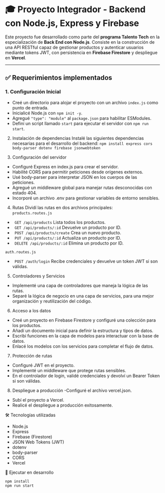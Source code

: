 # 🎓 Proyecto Integrador - Backend con Node.js, Express y Firebase

Este proyecto fue desarrollado como parte del **programa Talento Tech** en la especialización de **Back End con Node.js**. Consiste en la construcción de una API RESTful capaz de gestionar productos y autenticar usuarios mediante tokens JWT, con persistencia en **Firebase Firestore** y despliegue en **Vercel**.

---

## ✅ Requerimientos implementados

### 1. Configuración Inicial
- Creé un directorio para alojar el proyecto con un archivo `index.js` como punto de entrada.
- Inicialicé Node.js con `npm init -y`.
- Agregué `"type": "module"` al `package.json` para habilitar ESModules.
- Definí un script llamado `start` para ejecutar el servidor con `npm run start`.

2. Instalación de dependencias
Instalé las siguientes dependencias necesarias para el desarrollo del backend:
``` npm install express cors body-parser dotenv firebase jsonwebtoken ```

4. Configuración del servidor
- Configuré Express en index.js para crear el servidor.
- Habilité CORS para permitir peticiones desde orígenes externos.
- Usé body-parser para interpretar JSON en los cuerpos de las peticiones.
- Agregué un middleware global para manejar rutas desconocidas con estado 404.
- Incorporé un archivo .env para gestionar variables de entorno sensibles.

4. Rutas
Dividí las rutas en dos archivos principales: <br>
```products.routes.js```
- ``` GET /api/products``` Lista todos los productos.
- ``` GET /api/products/:id``` Devuelve un producto por ID.
- ``` POST /api/products/create``` Crea un nuevo producto.
- ``` PUT /api/products/:id``` Actualiza un producto por ID.
- ``` DELETE /api/products/:id``` Elimina un producto por ID.


```auth.routes.js ```
- ``` POST /auth/login``` Recibe credenciales y devuelve un token JWT si son válidas.

5. Controladores y Servicios
- Implementé una capa de controladores que maneja la lógica de las rutas.
- Separé la lógica de negocio en una capa de servicios, para una mejor organización y reutilización del código.

6. Acceso a los datos
- Creé un proyecto en Firebase Firestore y configuré una colección para los productos.
- Añadí un documento inicial para definir la estructura y tipos de datos.
- Escribí funciones en la capa de modelos para interactuar con la base de datos.
- Enlacé los modelos con los servicios para completar el flujo de datos.

7. Protección de rutas
- Configuré JWT en el proyecto.
- Implementé un middleware que protege rutas sensibles.
- En el controlador de login, validé credenciales y devolví un Bearer Token si son válidas.

8. Despliegue a producción
-Configuré el archivo vercel.json.
- Subí el proyecto a Vercel.
- Realicé el despliegue a producción exitosamente.

🛠 Tecnologías utilizadas
- Node.js
- Express
- Firebase (Firestore)
- JSON Web Tokens (JWT)
- dotenv
- body-parser
- CORS
- Vercel

🚀 Ejecutar en desarrollo
```
npm install
npm run start
```
